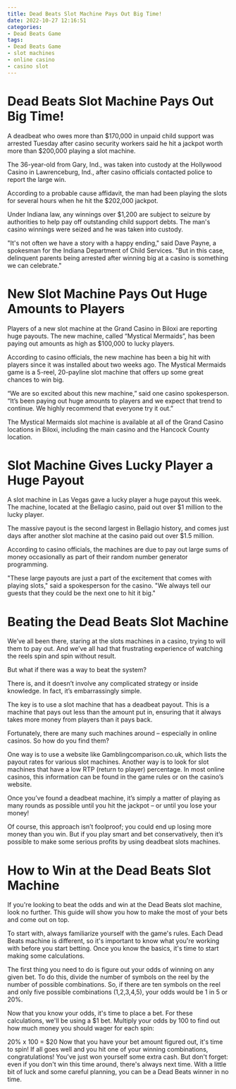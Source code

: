 ```yaml
---
title: Dead Beats Slot Machine Pays Out Big Time!
date: 2022-10-27 12:16:51
categories:
- Dead Beats Game
tags:
- Dead Beats Game
- slot machines
- online casino
- casino slot
---
```



#  Dead Beats Slot Machine Pays Out Big Time!

A deadbeat who owes more than $170,000 in unpaid child support was arrested Tuesday after casino security workers said he hit a jackpot worth more than $200,000 playing a slot machine.

The 36-year-old from Gary, Ind., was taken into custody at the Hollywood Casino in Lawrenceburg, Ind., after casino officials contacted police to report the large win.

According to a probable cause affidavit, the man had been playing the slots for several hours when he hit the $202,000 jackpot.

Under Indiana law, any winnings over $1,200 are subject to seizure by authorities to help pay off outstanding child support debts. The man's casino winnings were seized and he was taken into custody.

"It's not often we have a story with a happy ending," said Dave Payne, a spokesman for the Indiana Department of Child Services. "But in this case, delinquent parents being arrested after winning big at a casino is something we can celebrate."

#  New Slot Machine Pays Out Huge Amounts to Players

Players of a new slot machine at the Grand Casino in Biloxi are reporting huge payouts. The new machine, called “Mystical Mermaids”, has been paying out amounts as high as $100,000 to lucky players.

According to casino officials, the new machine has been a big hit with players since it was installed about two weeks ago. The Mystical Mermaids game is a 5-reel, 20-payline slot machine that offers up some great chances to win big.

“We are so excited about this new machine,” said one casino spokesperson. “It’s been paying out huge amounts to players and we expect that trend to continue. We highly recommend that everyone try it out.”

The Mystical Mermaids slot machine is available at all of the Grand Casino locations in Biloxi, including the main casino and the Hancock County location.

#  Slot Machine Gives Lucky Player a Huge Payout

A slot machine in Las Vegas gave a lucky player a huge payout this week. The machine, located at the Bellagio casino, paid out over $1 million to the lucky player.

The massive payout is the second largest in Bellagio history, and comes just days after another slot machine at the casino paid out over $1.5 million.

According to casino officials, the machines are due to pay out large sums of money occasionally as part of their random number generator programming.

"These large payouts are just a part of the excitement that comes with playing slots," said a spokesperson for the casino. "We always tell our guests that they could be the next one to hit it big."

#  Beating the Dead Beats Slot Machine

We’ve all been there, staring at the slots machines in a casino, trying to will them to pay out. And we’ve all had that frustrating experience of watching the reels spin and spin without result.

But what if there was a way to beat the system?

There is, and it doesn’t involve any complicated strategy or inside knowledge. In fact, it’s embarrassingly simple.

The key is to use a slot machine that has a deadbeat payout. This is a machine that pays out less than the amount put in, ensuring that it always takes more money from players than it pays back.

Fortunately, there are many such machines around – especially in online casinos. So how do you find them?

One way is to use a website like Gamblingcomparison.co.uk, which lists the payout rates for various slot machines. Another way is to look for slot machines that have a low RTP (return to player) percentage. In most online casinos, this information can be found in the game rules or on the casino’s website.

Once you’ve found a deadbeat machine, it’s simply a matter of playing as many rounds as possible until you hit the jackpot – or until you lose your money!

Of course, this approach isn’t foolproof; you could end up losing more money than you win. But if you play smart and bet conservatively, then it’s possible to make some serious profits by using deadbeat slots machines.

#  How to Win at the Dead Beats Slot Machine

If you're looking to beat the odds and win at the Dead Beats slot machine, look no further. This guide will show you how to make the most of your bets and come out on top.

To start with, always familiarize yourself with the game's rules. Each Dead Beats machine is different, so it's important to know what you're working with before you start betting. Once you know the basics, it's time to start making some calculations.

The first thing you need to do is figure out your odds of winning on any given bet. To do this, divide the number of symbols on the reel by the number of possible combinations. So, if there are ten symbols on the reel and only five possible combinations (1,2,3,4,5), your odds would be 1 in 5 or 20%.

Now that you know your odds, it's time to place a bet. For these calculations, we'll be using a $1 bet. Multiply your odds by 100 to find out how much money you should wager for each spin:

20% x 100 = $20
Now that you have your bet amount figured out, it's time to spin! If all goes well and you hit one of your winning combinations, congratulations! You've just won yourself some extra cash. But don't forget: even if you don't win this time around, there's always next time. With a little bit of luck and some careful planning, you can be a Dead Beats winner in no time.
